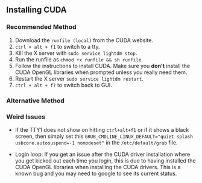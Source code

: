 ## Installing CUDA

### Recommended Method

1. Download the `runfile (local)` from the CUDA website.
2. `ctrl + alt + f1` to switch to a tty.
3. Kill the X server with `sudo service lightdm stop`.
4. Run the runfile as `chmod +x runfile && sh runfile`.
5. Follow the instructions to install CUDA. Make sure you **don't** install the CUDA OpenGL libraries when prompted unless you really need them.
6. Restart the X server `sudo service lightdm restart`.
7. `ctrl + alt + f7` to switch back to GUI.

### Alternative Method


### Weird Issues

- If the TTY1 does not show on hitting `ctrl+alt+f1` or if it shows a black screen, then simply set this `GRUB_CMDLINE_LINUX_DEFAULT="quiet splash usbcore.autosuspend=-1 nomodeset"` in the `/etc/default/grub` file.

- Login loop: If you get an issue after the CUDA driver installation where you get kicked out each time you login, this is due to having installed the CUDA OpenGL libraries when installing the CUDA drivers. This is a known bug and you may need to google to see its current status.